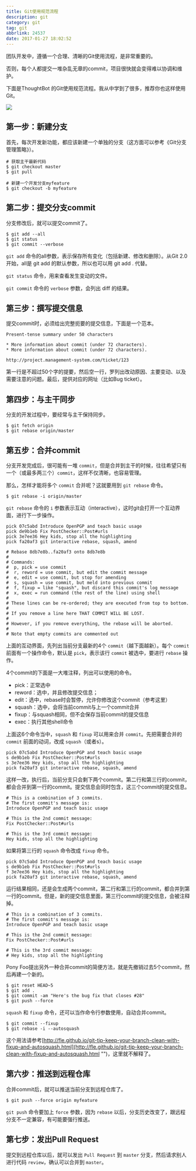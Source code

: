 ```yaml
---
title: Git使用规范流程
description: git
category: git
tag: git
abbrlink: 24537
date: 2017-01-27 18:02:52
---
```


团队开发中，遵循一个合理、清晰的Git使用流程，是非常重要的。

否则，每个人都提交一堆杂乱无章的commit，项目很快就会变得难以协调和维护。

下面是ThoughtBot 的Git使用规范流程。我从中学到了很多，推荐你也这样使用Git。

<!-- more -->

![](http://i.imgur.com/WjTakfD.png)

## 第一步：新建分支

首先，每次开发新功能，都应该新建一个单独的分支（这方面可以参考《Git分支管理策略》）。

	# 获取主干最新代码
	$ git checkout master
	$ git pull
	
	# 新建一个开发分支myfeature
	$ git checkout -b myfeature

## 第二步：提交分支commit

分支修改后，就可以提交commit了。

	$ git add --all
	$ git status
	$ git commit --verbose

`git add` 命令的all参数，表示保存所有变化（包括新建、修改和删除）。从Git 2.0开始，all是 git add 的默认参数，所以也可以用 git add . 代替。

`git status` 命令，用来查看发生变动的文件。

`git commit` 命令的 `verbose` 参数，会列出 diff 的结果。

## 第三步：撰写提交信息

提交commit时，必须给出完整扼要的提交信息，下面是一个范本。

	Present-tense summary under 50 characters
	
	* More information about commit (under 72 characters).
	* More information about commit (under 72 characters).
	
	http://project.management-system.com/ticket/123

第一行是不超过50个字的提要，然后空一行，罗列出改动原因、主要变动、以及需要注意的问题。最后，提供对应的网址（比如Bug ticket）。

## 第四步：与主干同步

分支的开发过程中，要经常与主干保持同步。

	$ git fetch origin
	$ git rebase origin/master

## 第五步：合并commit

分支开发完成后，很可能有一堆 `commit`，但是合并到主干的时候，往往希望只有一个（或最多两三个）`commit`，这样不仅清晰，也容易管理。

那么，怎样才能将多个 `commit` 合并呢？这就要用到 `git rebase` 命令。

	$ git rebase -i origin/master

`git rebase` 命令的 `i` 参数表示互动（interactive），这时git会打开一个互动界面，进行下一步操作。

	pick 07c5abd Introduce OpenPGP and teach basic usage
	pick de9b1eb Fix PostChecker::Post#urls
	pick 3e7ee36 Hey kids, stop all the highlighting
	pick fa20af3 git interactive rebase, squash, amend
	
	# Rebase 8db7e8b..fa20af3 onto 8db7e8b
	#
	# Commands:
	#  p, pick = use commit
	#  r, reword = use commit, but edit the commit message
	#  e, edit = use commit, but stop for amending
	#  s, squash = use commit, but meld into previous commit
	#  f, fixup = like "squash", but discard this commit's log message
	#  x, exec = run command (the rest of the line) using shell
	#
	# These lines can be re-ordered; they are executed from top to bottom.
	#
	# If you remove a line here THAT COMMIT WILL BE LOST.
	#
	# However, if you remove everything, the rebase will be aborted.
	#
	# Note that empty commits are commented out

上面的互动界面，先列出当前分支最新的4个 `commit`（越下面越新）。每个 `commit` 前面有一个操作命令，默认是 `pick`，表示该行 `commit` 被选中，要进行 `rebase` 操作。

4个commit的下面是一大堆注释，列出可以使用的命令。

* pick：正常选中
* reword：选中，并且修改提交信息；
* edit：选中，rebase时会暂停，允许你修改这个commit（参考这里）
* squash：选中，会将当前commit与上一个commit合并
* fixup：与squash相同，但不会保存当前commit的提交信息
* exec：执行其他shell命令

上面这6个命令当中，`squash` 和 `fixup` 可以用来合并 `commit`。先把需要合并的 `commit` 前面的动词，改成 `squash`（或者s）。

	pick 07c5abd Introduce OpenPGP and teach basic usage
	s de9b1eb Fix PostChecker::Post#urls
	s 3e7ee36 Hey kids, stop all the highlighting
	pick fa20af3 git interactive rebase, squash, amend

这样一改，执行后，当前分支只会剩下两个commit。第二行和第三行的commit，都会合并到第一行的commit。提交信息会同时包含，这三个commit的提交信息。

	# This is a combination of 3 commits.
	# The first commit's message is:
	Introduce OpenPGP and teach basic usage
	
	# This is the 2nd commit message:
	Fix PostChecker::Post#urls
	
	# This is the 3rd commit message:
	Hey kids, stop all the highlighting

如果将第三行的 `squash` 命令改成 `fixup` 命令。

	pick 07c5abd Introduce OpenPGP and teach basic usage
	s de9b1eb Fix PostChecker::Post#urls
	f 3e7ee36 Hey kids, stop all the highlighting
	pick fa20af3 git interactive rebase, squash, amend

运行结果相同，还是会生成两个commit，第二行和第三行的commit，都合并到第一行的commit。但是，新的提交信息里面，第三行commit的提交信息，会被注释掉。

	# This is a combination of 3 commits.
	# The first commit's message is:
	Introduce OpenPGP and teach basic usage
	
	# This is the 2nd commit message:
	Fix PostChecker::Post#urls
	
	# This is the 3rd commit message:
	# Hey kids, stop all the highlighting

Pony Foo提出另外一种合并commit的简便方法，就是先撤销过去5个commit，然后再建一个新的。

	$ git reset HEAD~5
	$ git add .
	$ git commit -am "Here's the bug fix that closes #28"
	$ git push --force

`squash` 和 `fixup` 命令，还可以当作命令行参数使用，自动合并commit。

	$ git commit --fixup  
	$ git rebase -i --autosquash 

这个用法请参考[http://fle.github.io/git-tip-keep-your-branch-clean-with-fixup-and-autosquash.html](http://fle.github.io/git-tip-keep-your-branch-clean-with-fixup-and-autosquash.html "")，这里就不解释了。

## 第六步：推送到远程仓库

合并commit后，就可以推送当前分支到远程仓库了。

	$ git push --force origin myfeature

`git push` 命令要加上 `force` 参数，因为 `rebase` 以后，分支历史改变了，跟远程分支不一定兼容，有可能要强行推送。

## 第七步：发出Pull Request

提交到远程仓库以后，就可以发出 `Pull Request` 到 `master` 分支，然后请求别人进行代码 `review`，确认可以合并到 `master`。
